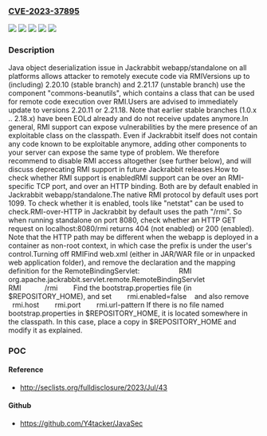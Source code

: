 ### [CVE-2023-37895](https://cve.mitre.org/cgi-bin/cvename.cgi?name=CVE-2023-37895)
![](https://img.shields.io/static/v1?label=Product&message=Apache%20Jackrabbit%20Standalone%20(jackrabbit-standalone%20and%20jackrabbit-standalone-components)&color=blue)
![](https://img.shields.io/static/v1?label=Product&message=Apache%20Jackrabbit%20Webapp%20(jackrabbit-webapp)&color=blue)
![](https://img.shields.io/static/v1?label=Version&message=1.0.0%20&color=brightgreen)
![](https://img.shields.io/static/v1?label=Version&message=2.21.0%20&color=brightgreen)
![](https://img.shields.io/static/v1?label=Vulnerability&message=CWE-502%20Deserialization%20of%20Untrusted%20Data&color=brightgreen)

### Description

Java object deserialization issue in Jackrabbit webapp/standalone on all platforms allows attacker to remotely execute code via RMIVersions up to (including) 2.20.10 (stable branch) and 2.21.17 (unstable branch) use the component "commons-beanutils", which contains a class that can be used for remote code execution over RMI.Users are advised to immediately update to versions 2.20.11 or 2.21.18. Note that earlier stable branches (1.0.x .. 2.18.x) have been EOLd already and do not receive updates anymore.In general, RMI support can expose vulnerabilities by the mere presence of an exploitable class on the classpath. Even if Jackrabbit itself does not contain any code known to be exploitable anymore, adding other components to your server can expose the same type of problem. We therefore recommend to disable RMI access altogether (see further below), and will discuss deprecating RMI support in future Jackrabbit releases.How to check whether RMI support is enabledRMI support can be over an RMI-specific TCP port, and over an HTTP binding. Both are by default enabled in Jackrabbit webapp/standalone.The native RMI protocol by default uses port 1099. To check whether it is enabled, tools like "netstat" can be used to check.RMI-over-HTTP in Jackrabbit by default uses the path "/rmi". So when running standalone on port 8080, check whether an HTTP GET request on localhost:8080/rmi returns 404 (not enabled) or 200 (enabled). Note that the HTTP path may be different when the webapp is deployed in a container as non-root context, in which case the prefix is under the user's control.Turning off RMIFind web.xml (either in JAR/WAR file or in unpacked web application folder), and remove the declaration and the mapping definition for the RemoteBindingServlet:        <servlet>            <servlet-name>RMI</servlet-name>            <servlet-class>org.apache.jackrabbit.servlet.remote.RemoteBindingServlet</servlet-class>        </servlet>        <servlet-mapping>            <servlet-name>RMI</servlet-name>            <url-pattern>/rmi</url-pattern>        </servlet-mapping>Find the bootstrap.properties file (in $REPOSITORY_HOME), and set         rmi.enabled=false    and also remove         rmi.host         rmi.port         rmi.url-pattern If there is no file named bootstrap.properties in $REPOSITORY_HOME, it is located somewhere in the classpath. In this case, place a copy in $REPOSITORY_HOME and modify it as explained.

### POC

#### Reference
- http://seclists.org/fulldisclosure/2023/Jul/43

#### Github
- https://github.com/Y4tacker/JavaSec

